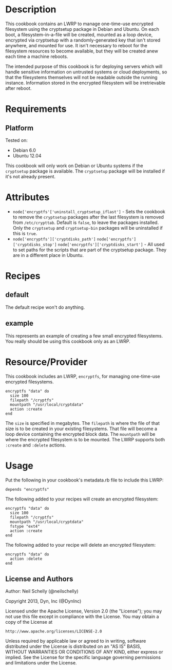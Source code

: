 Description
===========
This cookbook contains an LWRP to manage one-time-use encrypted filesystem
using the cryptsetup package in Debian and Ubuntu.  On each boot, a
filesystem-in-a-file will be created, mounted as a loop device, encrypted
via cryptsetup with a randomly-generated key that isn't stored anywhere,
and mounted for use.  It isn't necessary to reboot for the filesystem
resources to become available, but they will be created anew each time a
machine reboots.

The intended purpose of this cookbook is for deploying servers which will
handle sensitive information on untrusted systems or cloud deployments, so
that the filesystems themselves will not be readable outside the running
instance. Information stored in the encrypted filesystem will be irretrievable
after reboot.

Requirements
============

## Platform

Tested on:
* Debian 6.0
* Ubuntu 12.04

This cookbook will only work on Debian or Ubuntu systems if the `cryptsetup`
package is available.  The `cryptsetup` package will be installed if it's not
already present.

Attributes
==========
* `node['encryptfs'['uninstall_cryptsetup_iflast']` - Sets the cookbook to
  remove the `cryptsetup` packages after the last filesystem is removed from
  `/etc/crypttab`.  Default is `false`, to leave the packages installed. Only
  the `cryptsetup` and `cryptsetup-bin` packages will be uninstalled if this is
  `true`.
* `node['encryptfs']['cryptdisks_path']` `node['encryptfs']['cryptdisks_stop']`
  `node['encryptfs']['cryptdisks_start']` - All used to set paths for the
  scripts that are part of the cryptsetup package.  They are in a different
  place in Ubuntu.

Recipes
=======
## default
The default recipe won't do anything.

## example
This represents an example of creating a few small encrypted filesystems. You
really should be using this cookbook only as an LWRP.

Resource/Provider
=================
This cookbook includes an LWRP, `encryptfs`, for managing one-time-use
encrypted filesystems.

    encryptfs "data" do
      size 100
      filepath "/cryptfs"
      mountpath "/usr/local/cryptdata"
      action :create
    end

The `size` is specified in megabytes.  The `filepath` is where the file of
that size is to be created in your existing filesystems.  That file will
become a loop device containing the encrypted block data.  The `mountpath` will
be where the encrypted filesystem is to be mounted.  The LWRP supports both
`:create` and `:delete` actions.

Usage
=====
Put the following in your cookbook's metadata.rb file to include this LWRP:

    depends "encryptfs"

The following added to your recipes will create an encrypted filesystem:

    encryptfs "data" do
      size 100
      filepath "/cryptfs"
      mountpath "/usr/local/cryptdata"
      fstype "ext4"
      action :create
    end

The following added to your recipe will delete an encrypted filesystem:

    encryptfs "data" do
      action :delete
    end

License and Authors
-------------------
Author: Neil Schelly (@neilschelly)

Copyright 2013, Dyn, Inc (@DynInc)

Licensed under the Apache License, Version 2.0 (the "License");
you may not use this file except in compliance with the License.
You may obtain a copy of the License at

    http://www.apache.org/licenses/LICENSE-2.0

Unless required by applicable law or agreed to in writing, software
distributed under the License is distributed on an "AS IS" BASIS,  
WITHOUT WARRANTIES OR CONDITIONS OF ANY KIND, either express or implied.
See the License for the specific language governing permissions and
limitations under the License.
